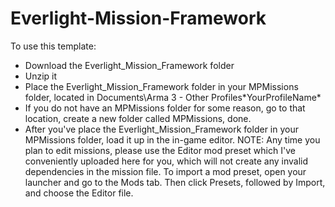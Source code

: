 # Everlight-Mission-Framework

To use this template:

- Download the Everlight_Mission_Framework folder
- Unzip it
- Place the Everlight_Mission_Framework folder in your MPMissions folder, located in Documents\Arma 3 - Other Profiles\*YourProfileName*
- If you do not have an MPMissions folder for some reason, go to that location, create a new folder called MPMissions, done.
- After you've place the Everlight_Mission_Framework folder in your MPMissions folder, load it up in the in-game editor.
NOTE: Any time you plan to edit missions, please use the Editor mod preset which I've conveniently uploaded here for you, which will not create any invalid dependencies in the mission file.
To import a mod preset, open your launcher and go to the Mods tab. Then click Presets, followed by Import, and choose the Editor file.
